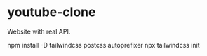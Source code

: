 # youtube-clone
 Website with real API.

npm install -D tailwindcss postcss autoprefixer
npx tailwindcss init
